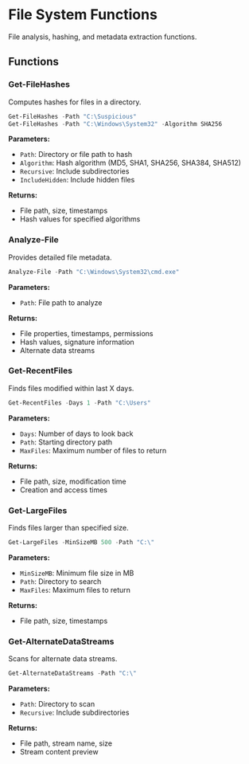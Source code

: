 # File System Functions

File analysis, hashing, and metadata extraction functions.

## Functions

### Get-FileHashes

Computes hashes for files in a directory.

```powershell
Get-FileHashes -Path "C:\Suspicious"
Get-FileHashes -Path "C:\Windows\System32" -Algorithm SHA256
```

**Parameters:**

- `Path`: Directory or file path to hash
- `Algorithm`: Hash algorithm (MD5, SHA1, SHA256, SHA384, SHA512)
- `Recursive`: Include subdirectories
- `IncludeHidden`: Include hidden files

**Returns:**

- File path, size, timestamps
- Hash values for specified algorithms

### Analyze-File

Provides detailed file metadata.

```powershell
Analyze-File -Path "C:\Windows\System32\cmd.exe"
```

**Parameters:**

- `Path`: File path to analyze

**Returns:**

- File properties, timestamps, permissions
- Hash values, signature information
- Alternate data streams

### Get-RecentFiles

Finds files modified within last X days.

```powershell
Get-RecentFiles -Days 1 -Path "C:\Users"
```

**Parameters:**

- `Days`: Number of days to look back
- `Path`: Starting directory path
- `MaxFiles`: Maximum number of files to return

**Returns:**

- File path, size, modification time
- Creation and access times

### Get-LargeFiles

Finds files larger than specified size.

```powershell
Get-LargeFiles -MinSizeMB 500 -Path "C:\"
```

**Parameters:**

- `MinSizeMB`: Minimum file size in MB
- `Path`: Directory to search
- `MaxFiles`: Maximum files to return

**Returns:**

- File path, size, timestamps

### Get-AlternateDataStreams

Scans for alternate data streams.

```powershell
Get-AlternateDataStreams -Path "C:\"
```

**Parameters:**

- `Path`: Directory to scan
- `Recursive`: Include subdirectories

**Returns:**

- File path, stream name, size
- Stream content preview